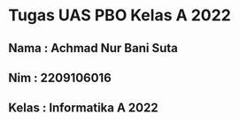 # Tugas UAS PBO Kelas A 2022
## Nama     : Achmad Nur Bani Suta
## Nim      : 2209106016
## Kelas    : Informatika A 2022
